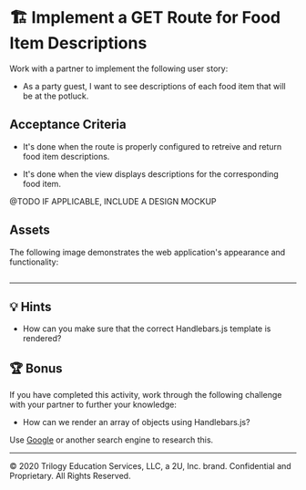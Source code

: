 # 🏗️ Implement a GET Route for Food Item Descriptions 

Work with a partner to implement the following user story:

* As a party guest, I want to see descriptions of each food item that will be at the potluck.

## Acceptance Criteria

* It's done when the route is properly configured to retreive and return food item descriptions.

* It's done when the view displays descriptions for the corresponding food item.

@TODO IF APPLICABLE, INCLUDE A DESIGN MOCKUP

## Assets

The following image demonstrates the web application's appearance and functionality:

![]()

---

## 💡 Hints

* How can you make sure that the correct Handlebars.js template is rendered?

## 🏆 Bonus

If you have completed this activity, work through the following challenge with your partner to further your knowledge:

* How can we render an array of objects using Handlebars.js?

Use [Google](https://www.google.com) or another search engine to research this.

---
© 2020 Trilogy Education Services, LLC, a 2U, Inc. brand. Confidential and Proprietary. All Rights Reserved.

